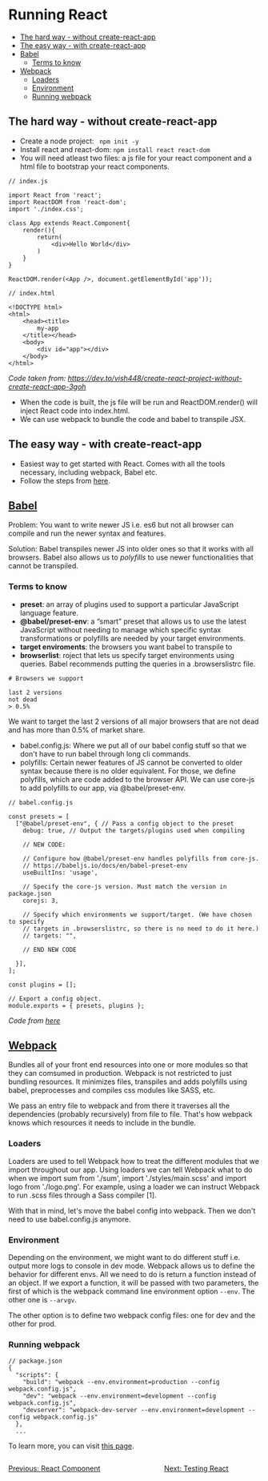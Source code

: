 # Running React <!-- omit in toc -->
- [The hard way - without create-react-app](#the-hard-way---without-create-react-app)
- [The easy way - with create-react-app](#the-easy-way---with-create-react-app)
- [Babel](#babel)
  - [Terms to know](#terms-to-know)
- [Webpack](#webpack)
  - [Loaders](#loaders)
  - [Environment](#environment)
  - [Running webpack](#running-webpack)
## The hard way - without create-react-app
-   Create a node project:
    ``` npm init -y```
-   Install react and react-dom: 
    ``` npm install react react-dom ```
-   You will need atleast two files: a js file for your react component and a html file to bootstrap your react components.
```
// index.js

import React from 'react';
import ReactDOM from 'react-dom';
import './index.css';

class App extends React.Component{
    render(){
        return(
            <div>Hello World</div>
        )
    }
}

ReactDOM.render(<App />, document.getElementById('app')); 

// index.html

<!DOCTYPE html>
<html>
    <head><title>
        my-app
    </title></head>
    <body>
        <div id="app"></div>
    </body>
</html>
```
*Code taken from: https://dev.to/vish448/create-react-project-without-create-react-app-3goh*

-   When the code is built, the js file will be run and ReactDOM.render() will inject React code into index.html.
- We can use webpack to bundle the code and babel to transpile JSX.  
  
## The easy way - with create-react-app

-   Easiest way to get started with React. Comes with all the tools necessary, including webpack, Babel etc. 
-   Follow the steps from [here](https://github.com/facebook/create-react-app).
  
## [Babel](https://babeljs.io/docs/en/)

Problem: You want to write newer JS i.e. es6 but not all browser can compile and run the newer syntax and features. 

Solution: Babel transpiles newer JS into older ones so that it works with all browsers. Babel also allows us to *polyfills* to use newer functionalities that cannot be transpiled. 

### Terms to know

-   **preset**: an array of plugins used to support a particular JavaScript language feature.
-   **@babel/preset-env**: a “smart” preset that allows us to use the latest JavaScript without needing to manage which specific syntax transformations or polyfills are needed by your target environments.
-   **target enviroments**: the browsers you want babel to transpile to
-   **browserlist**: roject that lets us specify target environments using queries. Babel recommends putting the queries in a .browserslistrc file.

```
# Browsers we support

last 2 versions
not dead
> 0.5%
```

We want to target the last 2 versions of all major browsers that are not dead and has more than 0.5% of market share.  
-  babel.config.js: Where we put all of our babel config stuff so that we don't have to run babel through long cli commands. 
-  polyfills: Certain newer features of JS cannot be converted to older syntax because there is no older equivalent. For those, we define polyfills, which are code added to the browser API. We can use core-js to add polyfills to our app, via @babel/preset-env.
```
// babel.config.js

const presets = [
  ["@babel/preset-env", { // Pass a config object to the preset
    debug: true, // Output the targets/plugins used when compiling

    // NEW CODE:

    // Configure how @babel/preset-env handles polyfills from core-js.
    // https://babeljs.io/docs/en/babel-preset-env
    useBuiltIns: 'usage',

    // Specify the core-js version. Must match the version in package.json
    corejs: 3,

    // Specify which environments we support/target. (We have chosen to specify
    // targets in .browserslistrc, so there is no need to do it here.)
    // targets: "",

    // END NEW CODE

  }],
];

const plugins = [];

// Export a config object.
module.exports = { presets, plugins };
```
*Code from [here](https://www.sentinelstand.com/article/create-react-app-from-scratch-with-webpack-and-babel)*

## [Webpack](https://webpack.js.org/concepts/)

Bundles all of your front end resources into one or more modules so that they can comsumed in production. Webpack is not restricted to just bundling resources. It minimizes files, transpiles and adds polyfills using babel, preprocesses and compiles css modules like SASS, etc. 

We pass an entry file to webpack and from there it traverses all the dependencies (probably recursively) from file to file. That's how webpack knows which resources it needs to include in the bundle.

### Loaders

Loaders are used to tell Webpack how to treat the different modules that we import throughout our app. Using loaders we can tell Webpack what to do when we import sum from './sum', import './styles/main.scss' and import logo from './logo.png'. For example, using a loader we can instruct Webpack to run .scss files through a Sass compiler [1].

With that in mind, let's move the babel config into webpack. Then we don't need to use babel.config.js anymore.

### Environment

Depending on the environment, we might want to do different stuff i.e. output more logs to console in dev mode. Webpack allows us to define the behavior for different envs. All we need to do is return a function instead of an object. If we export a function, it will be passed with two parameters, the first
of which is the webpack command line environment option `--env`. The other one is `--arvgv`.

The other option is to define two webpack config files: one for dev and the other for prod.

### Running webpack

```
// package.json
{
  "scripts": {
    "build": "webpack --env.environment=production --config webpack.config.js",
    "dev": "webpack --env.environment=development --config webpack.config.js",
    "devserver": "webpack-dev-server --env.environment=development --config webpack.config.js"
  },
  ...
```

To learn more, you can visit [this page](https://www.sentinelstand.com/article/create-react-app-from-scratch-with-webpack-and-babel).

<div style="display: flex; justify-content:space-between">
  <a href="./brush_up_react_core.md"><p style="text-align: left;">Previous: React Component</p>

  <a href="./brush_up_running_react"><p style="text-align: right;">Next: Testing React</p></a>
</div>